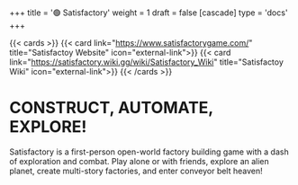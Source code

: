+++
title = '🟢 Satisfactory'
weight = 1
draft = false
[cascade]
	type = 'docs'
+++

{{< cards >}}
	{{< card link="https://www.satisfactorygame.com/" title="Satisfactoy Website" icon="external-link">}}
	{{< card link="https://satisfactory.wiki.gg/wiki/Satisfactory_Wiki" title="Satisfactoy Wiki" icon="external-link">}}
{{< /cards >}}


# CONSTRUCT, AUTOMATE, EXPLORE!
Satisfactory is a first-person open-world factory building game with a dash of exploration and combat. Play alone or with friends, 
explore an alien planet, create multi-story factories, and enter conveyor belt heaven!